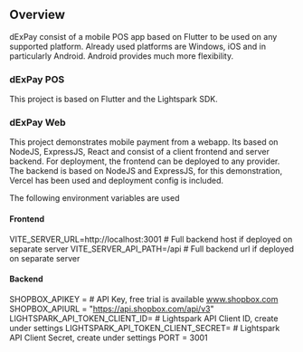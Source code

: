 ## Overview ##
dExPay consist of a mobile POS app based on Flutter to be used on any supported platform. Already used platforms are Windows, iOS and in particularly Android.
Android provides much more flexibility.

### dExPay POS ###
This project is based on Flutter and the Lightspark SDK.

### dExPay Web ###
This project demonstrates mobile payment from a webapp. Its based on NodeJS, ExpressJS, React and consist of a client frontend and server backend.
For deployment, the frontend can be deployed to any provider. The backend is based on NodeJS and ExpressJS, for this demonstration, Vercel has been used and deployment config is included.

The following environment variables are used

#### Frontend ####
VITE_SERVER_URL=http://localhost:3001  # Full backend host if deployed on separate server
VITE_SERVER_API_PATH=/api  # Full backend url if deployed on separate server

#### Backend ####
SHOPBOX_APIKEY =  # API Key, free trial is available www.shopbox.com
SHOPBOX_APIURL = "https://api.shopbox.com/api/v3"
LIGHTSPARK_API_TOKEN_CLIENT_ID= # Lightspark API Client ID, create under settings
LIGHTSPARK_API_TOKEN_CLIENT_SECRET= # Lightspark API Client Secret, create under settings
PORT = 3001

